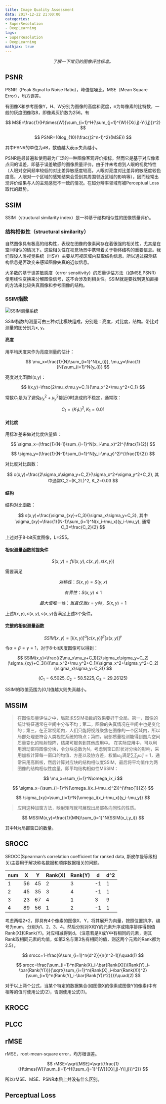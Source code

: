 ```yaml
---
title: Image Quality Assessment
data: 2017-12-22 21:00:00
categories:
- SuperResolution
- DeepLearning
tags:
- SuperResolution
- DeepLearning
mathjax: true
---
```


<center><i>了解一下常见的图像评估标准。</i></center>

<!-- more -->

## PSNR

PSNR（Peak Signal to Noise Ratio），峰值信噪比。MSE（Mean Square Error），均方误差。

有图像X和参考图像Y，H、W分别为图像的高度和宽度，n为每像素的比特数，一般的灰度图像取8，即像素灰阶数为256。有

$$
MSE=\frac{1}{H\times{W}}\sum_{i=1}^H{\sum_{j=1}^{W}({X(i,j)-Y(i,j)})^2}
$$

$$
PSNR=10log_{10}(\frac{(2^n-1)^2}{MSE})
$$

其中PSNR的单位为dB，数值越大表示失真越小。

PSNR是最普遍和使用最为广泛的一种图像客观评价指标，然而它是基于对应像素点间的误差，即基于误差敏感的图像质量评价。由于并未考虑到人眼的视觉特性（人眼对空间频率较低的对比差异敏感度较高，人眼对亮度对比差异的敏感度较色度高，人眼对一个区域的感知结果会受到其周围邻近区域的影响等），因而经常出现评价结果与人的主观感觉不一致的情况。在超分辨率领域有被Perceptual Loss取代的趋势。

## SSIM

SSIM（structural similarity index）是一种基于结构相似性的图像质量评价。

### 结构相似性（structural similarity）

自然图像具有极高的结构性，表现在图像的像素间存在着很强的相关性，尤其是在空间相似的情况下。这些相关性在视觉场景中携带着关于物体结构的重要信息。我们假设人类视觉系统（HSV）主要从可视区域内获取结构信息。所以通过探测结构信息是否改变来感知图像失真的近似信息。

大多数的基于误差敏感度（error sensitivity）的质量评估方法（如MSE,PSNR）使用线性变换来分解图像信号，这不会涉及到相关性。SSIM就是要找到更加直接的方法来比较失真图像和参考图像的结构。

### SSIM指数

![SSIM测量系统](https://raw.githubusercontent.com/mengyangniu/images/master/SSIM-system.jpg)

SSIM指数的测量可由三种对比模块组成，分别是：亮度，对比度，结构。带比对测量的图分别为x, y。

#### 亮度

用平均灰度来作为亮度测量的估计：

$$
\mu_x=\frac{1}{N}\sum_{i=1}^N{x_{i}}, \mu_y=\frac{1}{N}\sum_{i=1}^N{y_{i}}
$$

亮度对比函数l(x,y)：

$$
l(x,y)=\frac{2\mu_x\mu_y+C_1}{\mu_x^2+\mu_y^2+C_1}
$$

常数$C_1$是为了避免$\mu_x^2+\mu_y^2$接近0时造成的不稳定，通常取：

$$
C_1=(K_1L)^2, K_1=0.01
$$

#### 对比度

用标准差来做对比度估量值：

$$
\sigma_x=(\frac{1}{N-1}\sum_{i=1}^N(x_i-\mu_x)^2)^{\frac{1}{2}}
$$

$$
\sigma_y=(\frac{1}{N-1}\sum_{i=1}^N(y_i-\mu_y)^2)^{\frac{1}{2}}
$$

对比度对比函数：

$$
c(x,y)=\frac{2\sigma_x\sigma_y+C_2}{\sigma_x^2+\sigma_y^2+C_2}, 其中通常C_2=(K_2L)^2, K_2=0.03
$$

#### 结构

结构对比函数：

$$
s(x,y)=\frac{\sigma_{xy}+C_3}{\sigma_x\sigma_y+C_3}, 其中\sigma_{xy}=\frac{1}{N-1}\sum_{i=1}^N(x_i-\mu_x)(y_i-\mu_y), 通常C_3=\frac{C_2}{2}
$$

上述对于8-bit灰度图像，L=255。

#### 相似测量函数前提条件

$$
S(x,y)=f(l(x,y),c(x,y),s(x,y))
$$

需要满足

$$
对称性：S(x,y)=S(y,x)
$$

$$
有界性：S(x,y)\le1
$$

$$
最大值唯一性：当且仅当x=y时，S(x,y)=1
$$

上述$l(x,y), c(x,y), s(x,y)$皆满足上述3个条件。

#### 完整的相似测量函数

$$
SSIM(x,y)=[l(x,y)]^\alpha[c(x,y)]^\beta[s(x,y)]^\gamma
$$

令$\alpha=\beta=\gamma=1$，对于8-bit灰度图像可以得到：

$$
SSIM(x,y)=\frac{(2\mu_x\mu_y+C_1)(2\sigma_x\sigma_y+C_2)(\sigma_{xy}+C_3)}{(\mu_x^2+\mu_y^2+C_1)(\sigma_x^2+\sigma_y^2+C_2)(\sigma_x\sigma_y+C_3)}
$$

$$
(C_1=6.5025, C_2=58.5225, C_3=29.26125)
$$

SSIM的取值范围为[0,1]值越大则失真越小。

## MSSIM

> 在图像质量评估之中，局部求SSIM指数的效果要好于全局。第一，图像的统计特征通常在空间中分布不均；第二，图像的失真情况在空间中也是变化的；第三，在正常视距内，人们只能将视线聚焦在图像的一个区域内，所以局部处理更符合人类视觉系统的特点；第四，局部质量检测能得到图片空间质量变化的映射矩阵，结果可服务到其他应用中。
> 在实际应用中，可以利用滑动窗将图像分块，令分块总数为N，考虑到窗口形状对分块的影响，采用加权计算每一窗口的均值、方差以及协方差，权值$\omega_{ij}$满足$\sum_i\sum_j\omega{ij}=1$，通常采用高斯核，然后计算对应块的结构相似度SSIM，最后将平均值作为两图像的结构相似性度量，即平均结构相似性MSSIM： 

$$
\mu_x=\sum_{i=1}^N\omega_ix_i
$$

$$
\sigma_x=(\sum_{i=1}^N{\omega_i(x_i-\mu_x)^2})^{\frac{1}{2}}
$$

$$
\sigma_{xy}=\sum_{i=1}^N{\omega_i(x_i-\mu_x)(y_i-\mu_y)}
$$

> 应用这种加窗方法，映射矩阵就可展现出局部各向同性的性质。

$$
MSSIM(x,y)=\frac{1}{MN}\sum_{i=1}^N{SSIM(x_i,y_i)}
$$

其中N为局部窗口的数量。

## SROCC

SROCC(Spearman’s correlation coefficient for ranked data, 斯皮尔曼等级相关)主要用于解决称名数据和顺序数据相关的问题。

| num  | X    | Y    | Rank(X) | Rank(Y) | d    | d^2  |
| ---- | ---- | ---- | ------- | ------- | ---- | ---- |
| 1    | 56   | 45   | 2       | 3       | -1   | 1    |
| 2    | 45   | 35   | 3       | 4       | -1   | 1    |
| 3    | 23   | 67   | 4       | 1       | 3    | 9    |
| 4    | 89   | 56   | 1       | 2       | -1   | 1    |

考虑两幅2\*2，即具有4个像素的图像X、Y，将其展开为向量，按照位置排序，编号为num，分别为1、2、3、4。然后分别对X和Y的元素升序或降序排序得到值Rank(X)和Rank(Y)。对应相减得到d。（注意若是X或Y中有相同的元素，则其Rank取相同元素的均值，如第2名与第3名有相同的值，则这两个元素的Rank都为2.5）。

$$
srocc=1-\frac{6\sum_{i=1}^n{d^2}}{n(n^2-1)}\quad(1)
$$

$$
srocc=\frac{\sum_{i=1}^n(Rank(X)_i-\bar{Rank(X)})(Rank(Y)_i-\bar{Rank(Y)})}{\sqrt{\sum_{i=1}^n(Rank(X)_i-\bar{Rank(X))^2}{\sum_{i=1}^n(Rank(Y)_i-\bar{Rank(Y))^2}}}}\quad(2)
$$

对于以上两个公式，当某个特定的数据集合(如图像X的像素或图像Y的像素)中有相等的值时使用公式(2)，否则使用公式(1)。

## KROCC



## PLCC



## rMSE

rMSE，root-mean-square error，均方根误差。

$$
rMSE=\sqrt{MSE}=\sqrt{\frac{1}{H\times{W}}\sum_{i=1}^H{\sum_{j=1}^{W}({X(i,j)-Y(i,j)})^2}}
$$

所以rMSE、MSE、PSNR本质上并没有什么区别。

## Perceptual Loss


